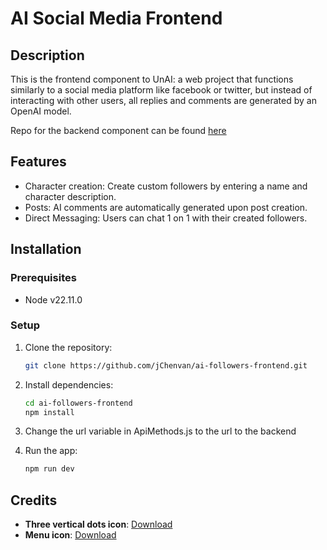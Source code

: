 # AI Social Media Frontend

## Description
This is the frontend component to UnAI: a web project that functions similarly to a social media platform like facebook or twitter, but instead of interacting with other users, all replies and comments are generated by an OpenAI model.

Repo for the backend component can be found [here](https://github.com/jChenvan/ai-followers-backend)

## Features
- Character creation: Create custom followers by entering a name and character description.
- Posts: AI comments are automatically generated upon post creation.
- Direct Messaging: Users can chat 1 on 1 with their created followers.

## Installation

### Prerequisites
- Node v22.11.0

### Setup
1. Clone the repository:
    ```bash
    git clone https://github.com/jChenvan/ai-followers-frontend.git
    ```

2. Install dependencies:
    ```bash
    cd ai-followers-frontend
    npm install
    ```

3. Change the url variable in ApiMethods.js to the url to the backend

4. Run the app:
    ```bash
    npm run dev
    ```

## Credits
- **Three vertical dots icon**: [Download](https://pictogrammers.com/library/mdi/icon/dots-vertical/)
- **Menu icon**: [Download](https://pictogrammers.com/library/mdi/icon/menu/)